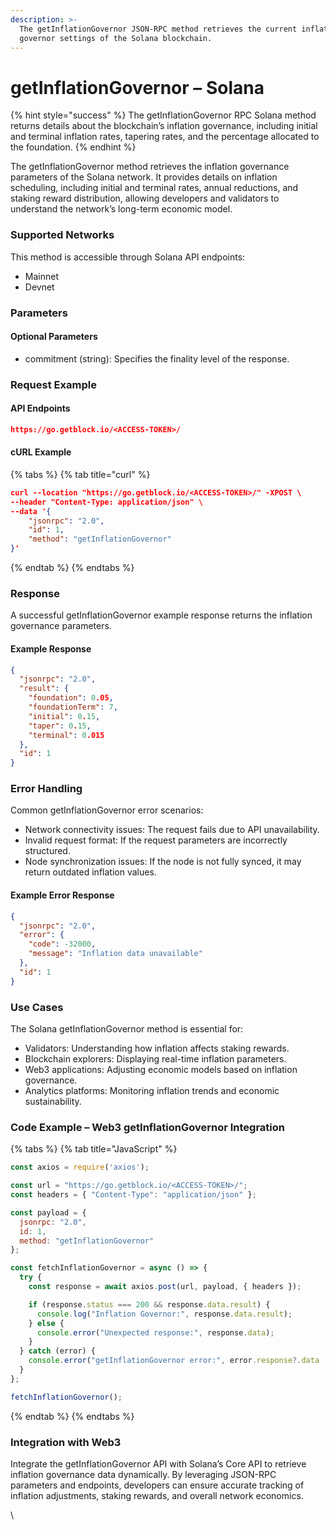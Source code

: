 ```yaml
---
description: >-
  The getInflationGovernor JSON-RPC method retrieves the current inflation
  governor settings of the Solana blockchain.
---
```


# getInflationGovernor – Solana

{% hint style="success" %}
The getInflationGovernor RPC Solana method returns details about the blockchain’s inflation governance, including initial and terminal inflation rates, tapering rates, and the percentage allocated to the foundation.&#x20;
{% endhint %}

The getInflationGovernor method retrieves the inflation governance parameters of the Solana network. It provides details on inflation scheduling, including initial and terminal rates, annual reductions, and staking reward distribution, allowing developers and validators to understand the network’s long-term economic model.

### Supported Networks

This method is accessible through Solana API endpoints:

* Mainnet
* Devnet

### Parameters

#### Optional Parameters

* commitment (string): Specifies the finality level of the response.

### Request Example

#### API Endpoints

```json
https://go.getblock.io/<ACCESS-TOKEN>/
```

#### cURL Example

{% tabs %}
{% tab title="curl" %}
```json
curl --location "https://go.getblock.io/<ACCESS-TOKEN>/" -XPOST \
--header "Content-Type: application/json" \
--data '{
    "jsonrpc": "2.0",
    "id": 1,
    "method": "getInflationGovernor"
}'
```
{% endtab %}
{% endtabs %}

### Response

A successful getInflationGovernor example response returns the inflation governance parameters.

#### Example Response

```json
{
  "jsonrpc": "2.0",
  "result": {
    "foundation": 0.05,
    "foundationTerm": 7,
    "initial": 0.15,
    "taper": 0.15,
    "terminal": 0.015
  },
  "id": 1
}
```

### Error Handling

Common getInflationGovernor error scenarios:

* Network connectivity issues: The request fails due to API unavailability.
* Invalid request format: If the request parameters are incorrectly structured.
* Node synchronization issues: If the node is not fully synced, it may return outdated inflation values.

#### Example Error Response

```json
{
  "jsonrpc": "2.0",
  "error": {
    "code": -32000,
    "message": "Inflation data unavailable"
  },
  "id": 1
}
```

### Use Cases

The Solana getInflationGovernor method is essential for:

* Validators: Understanding how inflation affects staking rewards.
* Blockchain explorers: Displaying real-time inflation parameters.
* Web3 applications: Adjusting economic models based on inflation governance.
* Analytics platforms: Monitoring inflation trends and economic sustainability.

### Code Example – Web3 getInflationGovernor Integration

{% tabs %}
{% tab title="JavaScript" %}
```javascript
const axios = require('axios');

const url = "https://go.getblock.io/<ACCESS-TOKEN>/"; 
const headers = { "Content-Type": "application/json" };

const payload = {
  jsonrpc: "2.0",
  id: 1,
  method: "getInflationGovernor"
};

const fetchInflationGovernor = async () => {
  try {
    const response = await axios.post(url, payload, { headers });

    if (response.status === 200 && response.data.result) {
      console.log("Inflation Governor:", response.data.result);
    } else {
      console.error("Unexpected response:", response.data);
    }
  } catch (error) {
    console.error("getInflationGovernor error:", error.response?.data || error.message);
  }
};

fetchInflationGovernor();

```
{% endtab %}
{% endtabs %}

### Integration with Web3

Integrate the getInflationGovernor API with Solana’s Core API to retrieve inflation governance data dynamically. By leveraging JSON-RPC parameters and endpoints, developers can ensure accurate tracking of inflation adjustments, staking rewards, and overall network economics.

\
